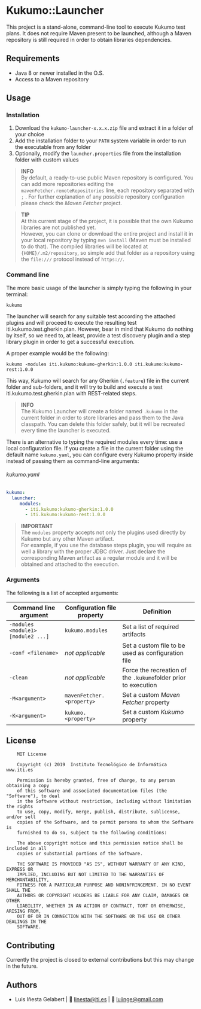 # Kukumo::Launcher

This project is a stand-alone, command-line tool to execute Kukumo test plans. It does not require Maven present to be 
launched, although a Maven repository is still required in order to obtain libraries dependencies. 



## Requirements

- Java 8 or newer installed in the O.S.
- Access to a Maven repository

## Usage

### Installation
1. Download the `kukumo-launcher-x.x.x.zip` file and extract it in a folder of your choice
2. Add the installation folder to your `PATH` system variable in order to run the executable from any folder
3. Optionally, modify the `launcher.properties` file from the installation folder with custom values

> **INFO**  
> By default, a ready-to-use public Maven repository is configured. You can add more repositories editing 
> the `mavenFetcher.remoteRepositories` line, each repository separated with `;` . For further explanation of 
> any possible repository configuration please check the _Maven Fetcher_ project.

> **TIP**  
> At this current stage of the project, it is possible that the own Kukumo libraries are not published yet.  
> However, you can clone or download the entire project and install it in your local repository by typing 
> `mvn install` (Maven must be installed to do that). The compiled libraries will be located at `{HOME}/.m2/repository`,
> so simple add that folder as a repository using the `file:///` protocol instead of `https://`.

### Command line

The more basic usage of the launcher is simply typing the following in your terminal:

```
kukumo
```

The launcher will search for any suitable test according the attached plugins and will proceed to execute the resulting 
test iti.kukumo.test.gherkin.plan. However, bear in mind that Kukumo do nothing by itself, so we need to, at least, provide a test discovery 
plugin and a step library plugin in order to get a successful execution.

A proper example would be the following:
```
kukumo -modules iti.kukumo:kukumo-gherkin:1.0.0 iti.kukumo:kukumo-rest:1.0.0
```
This way, Kukumo will search for any Gherkin (`.feature`) file in the current folder and sub-folders, and it will try to
build and execute a test iti.kukumo.test.gherkin.plan with REST-related steps.

> **INFO**  
> The Kukumo Launcher will create a folder named `.kukumo` in the current folder in order to store libraries and pass 
> them to the Java classpath. You can delete this folder safely, but it will be recreated every time the launcher is 
> executed.

There is an alternative to typing the required modules every time: use a local configuration file. If you create a file 
in the current folder using the default name `kukumo.yaml`, you can configure every Kukumo property inside instead of 
passing them as command-line arguments:

###### kukumo.yaml
```yaml
kukumo:
  launcher:
     modules:
       - iti.kukumo:kukumo-gherkin:1.0.0
       - iti.kukumo:kukumo-rest:1.0.0
```  

> **IMPORTANT**  
> The `modules` property accepts not only the plugins used directly by Kukumo but any other Maven artifact.  
> For example, if you use the database steps plugin, you will require as well a library with the proper JDBC driver. 
> Just declare the corresponding Maven artifact as a regular module and it will be obtained and attached to the 
> execution.

### Arguments
The following is a list of accepted arguments:

| Command line argument  | Configuration file property | Definition |
| --------------------- | --------------------------- | ---------- |
|`-modules <module1> [module2 ...]` | `kukumo.modules` | Set a list of required artifacts |
|`-conf <filename>` | *not applicable* | Set a custom file to be used as configuration file |
|`-clean` | *not applicable* | Force the recreation of the `.kukumo`folder prior to execution |
|`-M<argument>` | `mavenFetcher.<property>` | Set a custom *Maven Fetcher* property |
|`-K<argument>` | `kukumo.<property>` | Set a custom *Kukumo* property |




## License
```
    MIT License

    Copyright (c) 2019  Instituto Tecnológico de Informática www.iti.es

    Permission is hereby granted, free of charge, to any person obtaining a copy
    of this software and associated documentation files (the "Software"), to deal
    in the Software without restriction, including without limitation the rights
    to use, copy, modify, merge, publish, distribute, sublicense, and/or sell
    copies of the Software, and to permit persons to whom the Software is
    furnished to do so, subject to the following conditions:

    The above copyright notice and this permission notice shall be included in all
    copies or substantial portions of the Software.

    THE SOFTWARE IS PROVIDED "AS IS", WITHOUT WARRANTY OF ANY KIND, EXPRESS OR
    IMPLIED, INCLUDING BUT NOT LIMITED TO THE WARRANTIES OF MERCHANTABILITY,
    FITNESS FOR A PARTICULAR PURPOSE AND NONINFRINGEMENT. IN NO EVENT SHALL THE
    AUTHORS OR COPYRIGHT HOLDERS BE LIABLE FOR ANY CLAIM, DAMAGES OR OTHER
    LIABILITY, WHETHER IN AN ACTION OF CONTRACT, TORT OR OTHERWISE, ARISING FROM,
    OUT OF OR IN CONNECTION WITH THE SOFTWARE OR THE USE OR OTHER DEALINGS IN THE
    SOFTWARE.
```


## Contributing
Currently the project is closed to external contributions but this may change in the future.


## Authors
- Luis Iñesta Gelabert  |  :email: <linesta@iti.es> | :email: <luiinge@gmail.com>

